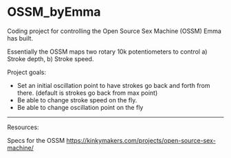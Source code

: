 # OSSM_byEmma
Coding project for controlling the Open Source Sex Machine (OSSM) Emma has built.

Essentially the OSSM maps two rotary 10k potentiometers to control a) Stroke depth, b) Stroke speed.


Project goals:
* Set an initial oscillation point to have strokes go back and forth from there. (default is strokes go back from max point)
* Be able to change stroke speed on the fly.
* Be able to change oscillation point on the fly


------

Resources:

Specs for the OSSM
https://kinkymakers.com/projects/open-source-sex-machine/
